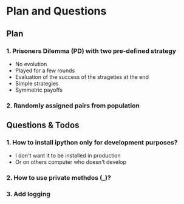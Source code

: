# Plan and Questions

## Plan

### 1. Prisoners Dilemma (PD) with two pre-defined strategy
  + No evolution
  + Played for a few rounds
  + Evaluation of the success of the strageties at the end
  + Simple strategies
  + Symmetric payoffs

### 2. Randomly assigned pairs from population

## Questions & Todos

### 1. How to install ipython only for development purposes?
  + I don't want it to be installed in production
  + Or on others computer who doesn't develop

### 2. How to use private methdos (_)?

### 3. Add logging
